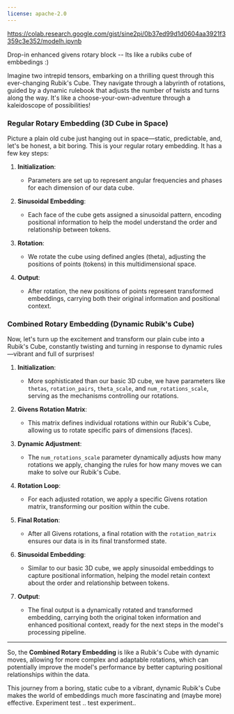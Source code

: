 ```yaml
---
license: apache-2.0
---
```


https://colab.research.google.com/gist/sine2pi/0b37ed99d1d0604aa3921f3359c3e352/modelh.ipynb

Drop-in enhanced givens rotary block --  Its like a rubiks cube of embbedings :)

Imagine two intrepid tensors, embarking on a thrilling quest through this ever-changing Rubik's Cube. They navigate through a labyrinth of rotations, guided by a dynamic 
rulebook that adjusts the number of twists and turns along the way. It's like a choose-your-own-adventure through a kaleidoscope of possibilities!

### **Regular Rotary Embedding (3D Cube in Space)**

Picture a plain old cube just hanging out in space—static, predictable, and, let's be honest, a bit boring. This is your regular rotary embedding. It has a few key steps:

1. **Initialization**:
   - Parameters are set up to represent angular frequencies and phases for each dimension of our data cube.

2. **Sinusoidal Embedding**:
   - Each face of the cube gets assigned a sinusoidal pattern, encoding positional information to help the model understand the order and relationship between tokens.

3. **Rotation**:
   - We rotate the cube using defined angles (theta), adjusting the positions of points (tokens) in this multidimensional space.

4. **Output**:
   - After rotation, the new positions of points represent transformed embeddings, carrying both their original information and positional context.

### **Combined Rotary Embedding (Dynamic Rubik's Cube)**

Now, let's turn up the excitement and transform our plain cube into a Rubik's Cube, constantly twisting and turning in response to dynamic rules—vibrant and full of surprises!

1. **Initialization**:
   - More sophisticated than our basic 3D cube, we have parameters like `thetas`, `rotation_pairs`, `theta_scale`, and `num_rotations_scale`, serving as the mechanisms controlling our rotations.

2. **Givens Rotation Matrix**:
   - This matrix defines individual rotations within our Rubik's Cube, allowing us to rotate specific pairs of dimensions (faces).

3. **Dynamic Adjustment**:
   - The `num_rotations_scale` parameter dynamically adjusts how many rotations we apply, changing the rules for how many moves we can make to solve our Rubik's Cube.

4. **Rotation Loop**:
   - For each adjusted rotation, we apply a specific Givens rotation matrix, transforming our position within the cube.

5. **Final Rotation**:
   - After all Givens rotations, a final rotation with the `rotation_matrix` ensures our data is in its final transformed state.

6. **Sinusoidal Embedding**:
   - Similar to our basic 3D cube, we apply sinusoidal embeddings to capture positional information, helping the model retain context about the order and relationship between tokens.

7. **Output**:
   - The final output is a dynamically rotated and transformed embedding, carrying both the original token information and enhanced positional context, ready for the next steps in the model's processing pipeline.

---

So, the **Combined Rotary Embedding** is like a Rubik's Cube with dynamic moves, allowing for more complex and adaptable rotations, which can potentially improve the model's performance by better capturing positional relationships within the data.

This journey from a boring, static cube to a vibrant, dynamic Rubik's Cube makes the world of embeddings much more fascinating and (maybe more) effective. Experiment test .. test experiment..
